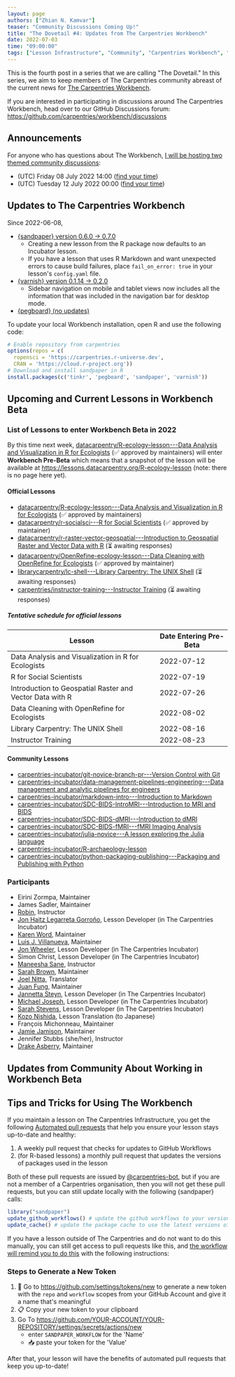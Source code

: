 ```yaml
---
layout: page
authors: ["Zhian N. Kamvar"]
teaser: "Community Discussions Coming Up!"
title: "The Dovetail #4: Updates from The Carpentries Workbench"
date: 2022-07-03
time: "09:00:00"
tags: ["Lesson Infrastructure", "Community", "Carpentries Workbench", "Beta", "Dovetail", "Workflows"]
---
```


This is the fourth post in a series that we are calling "The Dovetail."
In this series, we aim to keep members of The Carpentries community abreast of
the current news for [The Carpentries Workbench](https://carpentries.github.io/workbench). 

If you are interested in participating in discussions around The Carpentries
Workbench, head over to our GitHub Discussions forum: <https://github.com/carpentries/workbench/discussions>

## Announcements

For anyone who has questions about The Workbench, [I will be hosting two themed
community discussions](https://pad.carpentries.org/community-discussions):

 - (UTC) Friday 08 July 2022 14:00 ([find your time](https://www.timeanddate.com/worldclock/fixedtime.html?msg=Themed+Community+Discussion:+Workbench+Listening+Session+1&iso=20220708T1400))
 - (UTC) Tuesday 12 July 2022 00:00 ([find your time](https://www.timeanddate.com/worldclock/fixedtime.html?msg=Themed+Community+Discussion:+Workbench+Listening+Session+1&iso=20220708T1400))

## Updates to The Carpentries Workbench

Since 2022-06-08, 

 - [{sandpaper} version 0.6.0 -> 0.7.0](https://carpentries.github.io/sandpaper/news/index.html#sandpaper-070)
   - Creating a new lesson from the R package now defaults to an Incubator lesson.
   - If you have a lesson that uses R Markdown and want unexpected errors to cause build failures,
     place `fail_on_error: true` in your lesson's `config.yaml` file.
 - [{varnish} version 0.1.14 -> 0.2.0](https://carpentries.github.io/varnish/news/index.html#varnish-020)
   - Sidebar navigation on mobile and tablet views now includes all the information
     that was included in the navigation bar for desktop mode.
 - [{pegboard} (no updates)](https://carpentries.github.io/pegboard/news/index.html#pegboard-030)

To update your local Workbench installation, open R and use the following code:

```r
# Enable repository from carpentries
options(repos = c(
  ropensci = 'https://carpentries.r-universe.dev',
  CRAN = 'https://cloud.r-project.org'))
# Download and install sandpaper in R
install.packages(c('tinkr', 'pegboard', 'sandpaper', 'varnish'))
```

## Upcoming and Current Lessons in Workbench Beta

### List of Lessons to enter Workbench Beta in 2022

By this time next week, [datacarpentry/R-ecology-lesson---Data Analysis and Visualization in R for Ecologists](https://github.com/datacarpentry/R-ecology-lesson/discussions/799) (✅ approved by maintainers) will enter **Workbench Pre-Beta** which means that a snapshot
of the lesson will be available at 
<https://lessons.datacarpentry.org/R-ecology-lesson> (note: there is no page here
yet). 

#### Official Lessons

 - [datacarpentry/R-ecology-lesson---Data Analysis and Visualization in R for Ecologists](https://github.com/datacarpentry/R-ecology-lesson/discussions/799) (✅ approved by maintainers)
 - [datacarpentry/r-socialsci---R for Social Scientists](https://github.com/datacarpentry/r-socialsci) (✅ approved by maintainer)
 - [datacarpentry/r-raster-vector-geospatial---Introduction to Geospatial Raster and Vector Data with R](https://github.com/datacarpentry/r-raster-vector-geospatial/issues/369) (⏳ awaiting responses)
 - [datacarpentry/OpenRefine-ecology-lesson---Data Cleaning with OpenRefine for Ecologists](https://github.com/datacarpentry/OpenRefine-ecology-lesson) (✅ approved by maintainer)
 - [librarycarpentry/lc-shell---Library Carpentry: The UNIX Shell](https://github.com/librarycarpentry/lc-shell) (⏳ awaiting responses)
 - [carpentries/instructor-training---Instructor Training](https://github.com/carpentries/instructor-training) (⏳ awaiting responses)

##### Tentative schedule for official lessons

| Lesson                                                   | Date Entering Pre-Beta |
|----------------------------------------------------------| ---------------------- |
| Data Analysis and Visualization in R for Ecologists      | 2022-07-12 |
| R for Social Scientists                                  | 2022-07-19 |
| Introduction to Geospatial Raster and Vector Data with R | 2022-07-26 |
| Data Cleaning with OpenRefine for Ecologists             | 2022-08-02 |
| Library Carpentry: The UNIX Shell                        | 2022-08-16 |
| Instructor Training                                      | 2022-08-23 |

#### Community Lessons

 - [carpentries-incubator/git-novice-branch-pr---Version Control with Git](https://github.com/carpentries-incubator/git-novice-branch-pr)
 - [carpentries-incubator/data-management-pipelines-engineering---Data management and analytic pipelines for engineers](https://github.com/carpentries-incubator/data-management-pipelines-engineering)
 - [carpentries-incubator/markdown-intro---Introduction to Markdown](https://github.com/carpentries-incubator/markdown-intro)
 - [carpentries-incubator/SDC-BIDS-IntroMRI---Introduction to MRI and BIDS](https://github.com/carpentries-incubator/SDC-BIDS-IntroMRI)
 - [carpentries-incubator/SDC-BIDS-dMRI---Introduction to dMRI](https://github.com/carpentries-incubator/SDC-BIDS-dMRI)
 - [carpentries-incubator/SDC-BIDS-fMRI---fMRI Imaging Analysis](https://github.com/carpentries-incubator/SDC-BIDS-fMRI)
 - [carpentries-incubator/julia-novice---A lesson exploring the Julia language](https://github.com/carpentries-incubator/julia-novice)
 - [carpentries-incubator/R-archaeology-lesson](https://github.com/carpentries-incubator/R-archaeology-lesson/issues/4#issuecomment-1138641684)
 - [carpentries-incubator/python-packaging-publishing---Packaging and Publishing with Python](https://github.com/carpentries-incubator/python-packaging-publishing)

### Participants

 - Eirini Zormpa, Maintainer
 - James Sadler, Maintainer
 - [Robin](https://github.com/longr/), Instructor
 - [Jon Haitz Legarreta Gorroño](https://github.com/jhlegarreta/), Lesson Developer (in The Carpentries Incubator)
 - [Karen Word](https://github.com/karenword/), Maintainer
 - [Luis J. Villanueva](https://github.com/villanueval/), Maintainer
 - [Jon Wheeler](https://github.com/jonathanwheeler01/), Lesson Developer (in The Carpentries Incubator)
 - Simon Christ, Lesson Developer (in The Carpentries Incubator)
 - [Maneesha Sane](https://github.com/maneesha/), Instructor
 - [Sarah Brown](https://github.com/brownsarahm/), Maintainer
 - [Joel Nitta](https://github.com/joel.nitta/), Translator
 - [Juan Fung](https://github.com/juanfung/), Maintainer
 - [Jannetta Steyn](https://github.com/jsteyn/), Lesson Developer (in The Carpentries Incubator)
 - [Michael Joseph](https://github.com/josephmje/), Lesson Developer (in The Carpentries Incubator)
 - [Sarah Stevens](https://github.com/sstevens2/), Lesson Developer (in The Carpentries Incubator)
 - [Kozo Nishida](https://github.com/kozo2/), Lesson Translation (to Japanese)
 - François Michonneau, Maintainer
 - [Jamie Jamison](https://github.com/jmjamison/), Maintainer
 - Jennifer Stubbs (she/her), Instructor
 - [Drake Asberry](https://github.com/drakeasberry/), Maintainer

## Updates from Community About Working in Workbench Beta


## Tips and Tricks for Using The Workbench

If you maintain a lesson on The Carpentries Infrastructure, you get the 
following [Automated pull requests](https://carpentries.github.io/sandpaper-docs/instructor/pull-request.html#automated-pull-requests)
that help you ensure your lesson stays up-to-date and healthy:

1. A weekly pull request that checks for updates to GitHub Workflows
2. (for R-based lessons) a monthly pull request that updates the versions of packages used in the lesson

Both of these pull requests are issued by
[@carpentries-bot](https://github.com/carpentries-bot), but if you are not a
member of a Carpentries organisation, then you will not get these pull
requests, but you can still update locally with the following {sandpaper} calls:

```r
library("sandpaper")
update_github_workflows() # update the github workflows to your version of sandpaper
update_cache() # update the package cache to use the latest versions of the packages in your lesson
```

If you have a lesson outside of The Carpentries and do not want to do this
manually, you can still get access to pull requests like this, and [the
workflow will remind you to do
this](https://github.com/zkamvar/potential-porpoise/actions/runs/2573082987)
with the following instructions: 

### Steps to Generate a New Token

1. :key: Go to https://github.com/settings/tokens/new to generate a new token with the `repo` and `workflow` scopes from your GitHub Account and give it a name that's meaningful
2. :clipboard: Copy your new token to your clipboard
3. Go To https://github.com/YOUR-ACCOUNT/YOUR-REPOSITORY/settings/secrets/actions/new
   - enter `SANDPAPER_WORKFLOW` for the 'Name'
   - :inbox_tray: paste your token for the 'Value'

After that, your lesson will have the benefits of automated pull requests that
keep you up-to-date!

